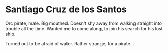 # Santiago Cruz de los Santos
Orc pirate, male. Big mouthed. Doesn't shy away from walking straight into trouble all the time. Wanted me to come along, to join his search for his lost ship.

Turned out to be afraid of water. Rather strange, for a pirate...
